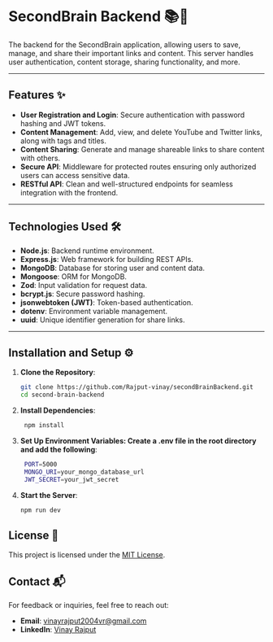 # SecondBrain Backend 📚🧠

The backend for the SecondBrain application, allowing users to save, manage, and share their important links and content. This server handles user authentication, content storage, sharing functionality, and more.

---

## Features ✨

- **User Registration and Login**: Secure authentication with password hashing and JWT tokens.
- **Content Management**: Add, view, and delete YouTube and Twitter links, along with tags and titles.
- **Content Sharing**: Generate and manage shareable links to share content with others.
- **Secure API**: Middleware for protected routes ensuring only authorized users can access sensitive data.
- **RESTful API**: Clean and well-structured endpoints for seamless integration with the frontend.

---

## Technologies Used 🛠️

- **Node.js**: Backend runtime environment.
- **Express.js**: Web framework for building REST APIs.
- **MongoDB**: Database for storing user and content data.
- **Mongoose**: ORM for MongoDB.
- **Zod**: Input validation for request data.
- **bcrypt.js**: Secure password hashing.
- **jsonwebtoken (JWT)**: Token-based authentication.
- **dotenv**: Environment variable management.
- **uuid**: Unique identifier generation for share links.

---

## Installation and Setup ⚙️

1. **Clone the Repository**:
   ```bash
   git clone https://github.com/Rajput-vinay/secondBrainBackend.git
   cd second-brain-backend


2. **Install Dependencies**:
   ```bash
    npm install  

3. **Set Up Environment Variables: Create a .env file in the root directory and add the following**:
   ```bash
    PORT=5000
    MONGO_URI=your_mongo_database_url
    JWT_SECRET=your_jwt_secret

 4. **Start the Server**:
     ```bash
     npm run dev

## License 📜
This project is licensed under the [MIT License](LICENSE).

## Contact 📬
For feedback or inquiries, feel free to reach out:

- **Email**: [vinayrajput2004vr@gmail.com](mailto:vinayrajput2004vr@gmail.com)
- **LinkedIn**: [Vinay Rajput](https://www.linkedin.com/in/vinay-rajput-984668227/)
